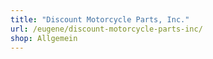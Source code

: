 ```yaml
---
title: "Discount Motorcycle Parts, Inc."
url: /eugene/discount-motorcycle-parts-inc/
shop: Allgemein
---
```

